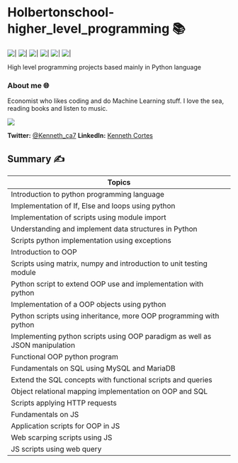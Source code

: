 # Holbertonschool-higher_level_programming 📚

![|](https://img.shields.io/badge/Python-77.6%25-blue.svg)
![|](https://img.shields.io/badge/JS-8.4%25-yellow.svg)
![|](https://img.shields.io/badge/C-5.1%25-orange.svg)
![|](https://img.shields.io/badge/HTML-4.2%25-red.svg)
![|](https://img.shields.io/badge/SQL-4.2%25-lightgrey.svg)
![|](https://img.shields.io/badge/Shell-0.5%25-green.svg)

High level programming projects based mainly in Python language

### About me 🌐
Economist who likes coding and do Machine Learning stuff.
I love the sea, reading books and listen to music.

[![](https://sourcerer.io/fame/Kenneth-ca/Kenneth-ca/holbertonschool-machine_learning/images/0)](https://sourcerer.io/fame/Kenneth-ca/Kenneth-ca/holbertonschool-machine_learning/links/0)

**Twitter:** [@Kenneth_ca7](http://twitter.com/Kenneth_ca7)
**LinkedIn:** [Kenneth Cortes](https://www.linkedin.com/in/kenneth-cortes-aguas/)

## Summary ✍

| Topics |
| ------ | 
| Introduction to python programming language| 
| Implementation of If, Else and loops using python|
| Implementation of scripts using module import|
| Understanding and implement data structures in Python|
| Scripts python implementation using exceptions |
| Introduction to OOP|
| Scripts using matrix, numpy and introduction to unit testing module|         
| Python script to extend OOP use and implementation with python|
| Implementation of a OOP objects using python|
| Python scripts using inheritance, more OOP programming with python |
| Implementing python scripts using OOP paradigm as well as JSON manipulation|
| Functional OOP python program|
| Fundamentals on SQL using MySQL and MariaDB|
| Extend the SQL concepts with functional scripts and queries|
| Object relational mapping implementation on OOP and SQL|
| Scripts applying HTTP requests |
| Fundamentals on JS|
| Application scripts for OOP in JS|
| Web scarping scripts using JS
| JS scripts using web query|

